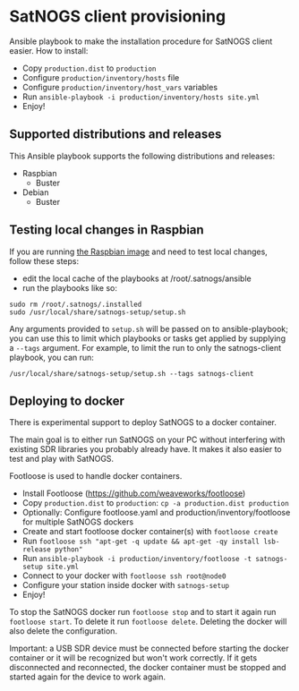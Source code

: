 # SatNOGS client provisioning

Ansible playbook to make the installation procedure for SatNOGS client easier.
How to install:

* Copy `production.dist` to `production`
* Configure `production/inventory/hosts` file
* Configure `production/inventory/host_vars` variables
* Run `ansible-playbook -i production/inventory/hosts site.yml`
* Enjoy!

## Supported distributions and releases

This Ansible playbook supports the following distributions and releases:

* Raspbian
  * Buster
* Debian
  * Buster

## Testing local changes in Raspbian

If you are running [the Raspbian
image](https://wiki.satnogs.org/Raspberry_Pi_3#Raspbian) and need to
test local changes, follow these steps:

- edit the local cache of the playbooks at /root/.satnogs/ansible
- run the playbooks like so:

```
sudo rm /root/.satnogs/.installed
sudo /usr/local/share/satnogs-setup/setup.sh
```

Any arguments provided to `setup.sh` will be passed on to
ansible-playbook; you can use this to limit which playbooks or tasks
get applied by supplying a `--tags` argument.  For example, to limit
the run to only the satnogs-client playbook, you can run:

```
/usr/local/share/satnogs-setup/setup.sh --tags satnogs-client
```

## Deploying to docker

There is experimental support to deploy SatNOGS to a docker container.

The main goal is to either run SatNOGS on your PC without interfering with
existing SDR libraries you probably already have. It makes it also easier
to test and play with SatNOGS.

Footloose is used to handle docker containers.

* Install Footloose (https://github.com/weaveworks/footloose)
* Copy `production.dist` to `production`: `cp -a production.dist production`
* Optionally: Configure footloose.yaml and production/inventory/footloose
  for multiple SatNOGS dockers
* Create and start footloose docker container(s) with `footloose create`
* Run `footloose ssh "apt-get -q update && apt-get -qy install lsb-release python"`
* Run `ansible-playbook -i production/inventory/footloose -t satnogs-setup
  site.yml`
* Connect to your docker with `footloose ssh root@node0`
* Configure your station inside docker with `satnogs-setup`
* Enjoy!

To stop the SatNOGS docker run `footloose stop` and to start it again run
`footloose start`.
To delete it run `footloose delete`. Deleting the docker will also delete
the configuration.

Important: a USB SDR device must be connected before starting the docker container or it will be recognized but won't work correctly.
If it gets disconnected and reconnected, the docker container must be stopped and started again for the device to work again.
